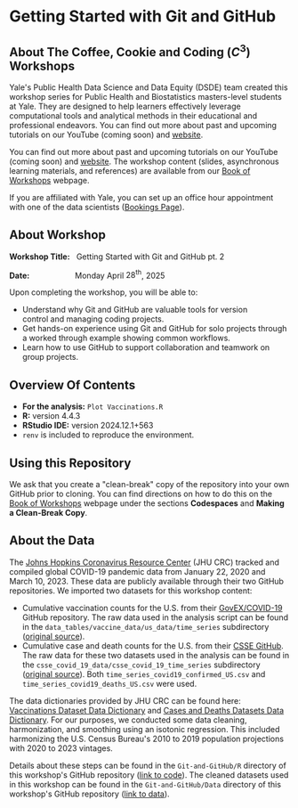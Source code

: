# Getting Started with Git and GitHub

## About The Coffee, Cookie and Coding $\left(C^3\right)$ Workshops

Yale's Public Health Data Science and Data Equity (DSDE) team created this workshop series for Public Health and Biostatistics masters-level students at Yale. They are designed to help learners effectively leverage computational tools and analytical methods in their educational and professional endeavors. You can find out more about past and upcoming tutorials on our YouTube (coming soon) and [website](https://ysph.yale.edu/public-health-research-and-practice/research-centers-and-initiatives/public-health-data-science-and-data-equity/events/).

You can find out more about past and upcoming tutorials on our YouTube (coming soon) and [website](https://ysph.yale.edu/public-health-research-and-practice/research-centers-and-initiatives/public-health-data-science-and-data-equity/events/). The workshop content (slides, asynchronous learning materials, and references) are available from our [Book of Workshops](https://ysph-dsde.github.io/Book-of-Workshops/Git-and-GitHub/) webpage.

If you are affiliated with Yale, you can set up an office hour appointment with one of the data scientists ([Bookings Page](https://outlook.office365.com/owa/calendar/DataScienceDataEquityOfficeHours@yale.edu/bookings/)).

## About Workshop

**Workshop Title:** &nbsp; Getting Started with Git and GitHub pt. 2

**Date:** &emsp;&emsp;&emsp;&emsp;&emsp;&nbsp; Monday April $28^{\text{th}}$, 2025

Upon completing the workshop, you will be able to:
- Understand why Git and GitHub are valuable tools for version control and managing coding projects.
- Get hands-on experience using Git and GitHub for solo projects through a worked through example showing common workflows.
- Learn how to use GitHub to support collaboration and teamwork on group projects.

## Overview Of Contents

- **For the analysis:** `Plot Vaccinations.R`
- **R:** version 4.4.3
- **RStudio IDE:** version 2024.12.1+563
- ``renv`` is included to reproduce the environment.

## Using this Repository

We ask that you create a "clean-break" copy of the repository into your own GitHub prior to cloning. You can find directions on how to do this on the [Book of Workshops](https://ysph-dsde.github.io/Book-of-Workshops/Git-and-GitHub/#codespaces) webpage under the sections **Codespaces** and **Making a Clean-Break Copy**.

## About the Data

The [Johns Hopkins Coronavirus Resource Center](https://coronavirus.jhu.edu/) (JHU CRC) tracked and compiled global COVID-19 pandemic data from January 22, 2020 and March 10, 2023. These data are publicly available through their two GitHub repositories. We imported two datasets for this workshop content:

- Cumulative vaccination counts for the U.S. from their [GovEX/COVID-19](https://github.com/govex/COVID-19/tree/master/data_tables/vaccine_data) GitHub repository. The raw data used in the analysis script can be found in the `data_tables/vaccine_data/us_data/time_series` subdirectory ([original source](https://github.com/govex/COVID-19/blob/master/data_tables/vaccine_data/us_data/time_series/time_series_covid19_vaccine_us.csv)).
- Cumulative case and death counts for the U.S. from their [CSSE GitHub](https://github.com/CSSEGISandData/COVID-19). The raw data for these two datasets used in the analysis can be found in the `csse_covid_19_data/csse_covid_19_time_series` subdirectory ([original source](https://github.com/CSSEGISandData/COVID-19/tree/master/csse_covid_19_data/csse_covid_19_time_series)). Both `time_series_covid19_confirmed_US.csv` and `time_series_covid19_deaths_US.csv` were used.

The data dictionaries provided by JHU CRC can be found here: [Vaccinations Dataset Data Dictionary](https://github.com/govex/COVID-19/tree/master/data_tables/vaccine_data/us_data) and [Cases and Deaths Datasets Data Dictionary](https://github.com/CSSEGISandData/COVID-19/tree/master/csse_covid_19_data#usa-daily-state-reports-csse_covid_19_daily_reports_us). For our purposes, we conducted some data cleaning, harmonization, and smoothing using an isotonic regression. This included harmonizing the U.S. Census Bureau's 2010 to 2019 population projections with 2020 to 2023 vintages. 

Details about these steps can be found in the `Git-and-GitHub/R` directory of this workshop's GitHub repository ([link to code](https://github.com/ysph-dsde/Book-of-Workshops/tree/main/Git-and-GitHub/R)). The cleaned datasets used in this workshop can be found in the `Git-and-GitHub/Data` directory of this workshop's GitHub repository ([link to data](https://github.com/ysph-dsde/Book-of-Workshops/tree/main/Git-and-GitHub/Data)).